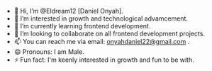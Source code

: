 - 👋 Hi, I’m @Eldream12 [Daniel Onyah].
- 👀 I’m interested in growth and technological advamcement.
- 🌱 I’m currently learning frontend development.
- 💞️ I’m looking to collaborate on all frontend development projects.
- 📫 You can reach me via email: onyahdaniel22@gmail.com .
- 😄 Pronouns: I am Male.
- ⚡ Fun fact: I'm keenly interested in growth and fun to be with.

<!---
Eldream12/Eldream12 is a ✨ special ✨ repository because its `README.md` (this file) appears on your GitHub profile.
You can click the Preview link to take a look at your changes.
--->
